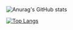 ###
![Anurag's GitHub stats](https://github-readme-stats.vercel.app/api?username=ThompsonRaul&show_icons=true&theme=radical)


[![Top Langs](https://github-readme-stats.vercel.app/api/top-langs/?username=ThompsonRaul)](https://github.com/anuraghazra/github-readme-stats)

<!--
**ThompsonRaul/ThompsonRaul** is a ✨ _special_ ✨ repository because its `README.md` (this file) appears on your GitHub profile.

Here are some ideas to get you started:

- 🔭 I’m currently working on ...
- 🌱 I’m currently learning ...
- 👯 I’m looking to collaborate on ...
- 🤔 I’m looking for help with ...
- 💬 Ask me about ...
- 📫 How to reach me: ...
- 😄 Pronouns: ...
- ⚡ Fun fact: ...
-->
